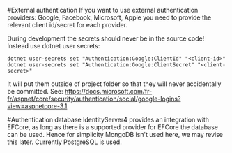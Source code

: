 #External authentication
If you want to use external authentication providers: Google, Facebook, Microsoft, Apple you need to provide the relevant client id/secret for each provider.

During development the secrets should never be in the source code!
Instead use dotnet user secrets:
```
dotnet user-secrets set "Authentication:Google:ClientId" "<client-id>"
dotnet user-secrets set "Authentication:Google:ClientSecret" "<client-secret>"
```
It will put them outside of project folder so that they will never accidentally be committed.
See: https://docs.microsoft.com/fr-fr/aspnet/core/security/authentication/social/google-logins?view=aspnetcore-3.1

#Authentication database
IdentityServer4 provides an integration with EFCore, as long as there is a supported provider for EFCore the database can be used. 
Hence for simplicity MongoDB isn't used here, we may revise this later.
Currently PostgreSQL is used.